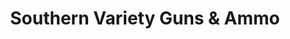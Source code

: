---
title: "Southern Variety Guns & Ammo"
url: /biscoe/southern-variety-guns-und-ammo/
shop: Waffen
---